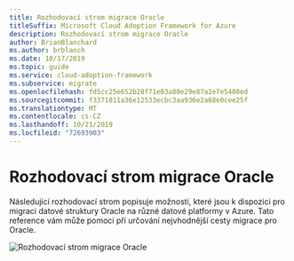 ```yaml
---
title: Rozhodovací strom migrace Oracle
titleSuffix: Microsoft Cloud Adoption Framework for Azure
description: Rozhodovací strom migrace Oracle
author: BrianBlanchard
ms.author: brblanch
ms.date: 10/17/2019
ms.topic: guide
ms.service: cloud-adoption-framework
ms.subservice: migrate
ms.openlocfilehash: fd5cc25e652b28f71e03a80e29e87a2e7e5408ed
ms.sourcegitcommit: f3371811a36e12533ecbc3aa936e2a68e0cee25f
ms.translationtype: MT
ms.contentlocale: cs-CZ
ms.lasthandoff: 10/21/2019
ms.locfileid: "72693903"
---
```

# <a name="oracle-migration-decision-tree"></a>Rozhodovací strom migrace Oracle

Následující rozhodovací strom popisuje možnosti, které jsou k dispozici pro migraci datové struktury Oracle na různé datové platformy v Azure.
Tato reference vám může pomoci při určování nejvhodnější cesty migrace pro Oracle.

![Rozhodovací strom migrace Oracle](../../_images/innovate/considerations/oracle-migration-decision-tree.png)
